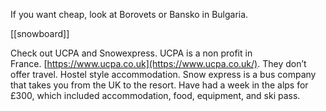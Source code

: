 If you want cheap, look at Borovets or Bansko in Bulgaria.

[[snowboard]]

Check out UCPA and Snowexpress.
UCPA is a non profit in France. [https://www.ucpa.co.uk](https://www.ucpa.co.uk/). They don’t offer travel. Hostel style accommodation.
Snow express is a bus company that takes you from the UK to the resort.
Have had a week in the alps for £300, which included accommodation, food, equipment, and ski pass.
